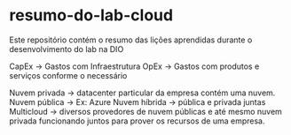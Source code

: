 # resumo-do-lab-cloud
Este repositório contém o resumo das lições aprendidas durante o desenvolvimento do lab na DIO


 CapEx -> Gastos com Infraestrutura
 OpEx -> Gastos com produtos e serviços conforme o necessário

 Nuvem privada -> datacenter particular da empresa contém uma nuvem.
 Nuvem pública -> Ex: Azure
 Nuvem híbrida -> pública e privada juntas
 Multicloud -> diversos provedores de nuvem públicas e até mesmo nuvem privada funcionando juntos para prover os recursos de uma empresa.
